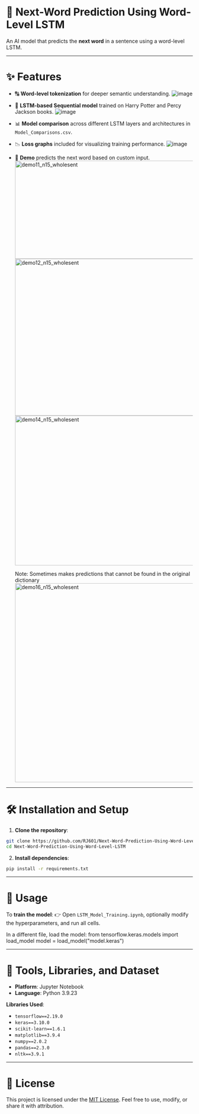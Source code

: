 # 📜 Next-Word Prediction Using Word-Level LSTM

An AI model that predicts the **next word** in a sentence using a word-level LSTM.

---

# ✨ Features

* 🔠 **Word-level tokenization** for deeper semantic understanding.
  ![image](https://github.com/user-attachments/assets/31224c58-d7b2-4917-8f65-91e6ed400676)

* 🤖 **LSTM-based Sequential model** trained on Harry Potter and Percy Jackson books.
  ![image](https://github.com/user-attachments/assets/71a9ef98-2df3-4e87-bf41-b378e4648a34)

* 📊 **Model comparison** across different LSTM layers and architectures in `Model_Comparisons.csv`.
  
* 📉 **Loss graphs** included for visualizing training performance.
  ![image](https://github.com/user-attachments/assets/1e218046-db1d-49f0-afda-acdeda50d580)

* 💾 **Demo** predicts the next word based on custom input.
  <img width="603" height="265" alt="demo11_n15_wholesent" src="https://github.com/user-attachments/assets/9120f5d9-c356-4c95-928f-f120be1b0f88" />
  <img width="796" height="424" alt="demo12_n15_wholesent" src="https://github.com/user-attachments/assets/59827694-cc01-4fc2-9015-9190ceeed863" />
  <img width="707" height="405" alt="demo14_n15_wholesent" src="https://github.com/user-attachments/assets/09050e9a-30b4-4807-b49c-f81382ff35ff" />

  Note: Sometimes makes predictions that cannot be found in the original dictionary
  <img width="726" height="538" alt="demo16_n15_wholesent" src="https://github.com/user-attachments/assets/531818c8-3a53-4053-947e-8091590275a3" />

---

# 🛠 Installation and Setup

1. **Clone the repository**:

```bash
git clone https://github.com/RJ601/Next-Word-Prediction-Using-Word-Level-LSTM.git
cd Next-Word-Prediction-Using-Word-Level-LSTM
```

2. **Install dependencies**:

```bash
pip install -r requirements.txt
```

---

# 🚀 Usage

To **train the model**:
👉 Open `LSTM_Model_Training.ipynb`, optionally modify the hyperparameters, and run all cells.

In a different file, load the model:
from tensorflow.keras.models import load_model
model = load_model("model.keras")

---

# 🔧 Tools, Libraries, and Dataset

* **Platform**: Jupyter Notebook
* **Language**: Python 3.9.23

**Libraries Used**:

* `tensorflow==2.19.0`
* `keras==3.10.0`
* `scikit-learn==1.6.1`
* `matplotlib==3.9.4`
* `numpy==2.0.2`
* `pandas==2.3.0`
* `nltk==3.9.1`

---

# 📝 License

This project is licensed under the [MIT License](LICENSE). Feel free to use, modify, or share it with attribution.
